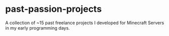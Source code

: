 # past-passion-projects
A collection of ~15 past freelance projects I developed for Minecraft Servers in my early programming days.
